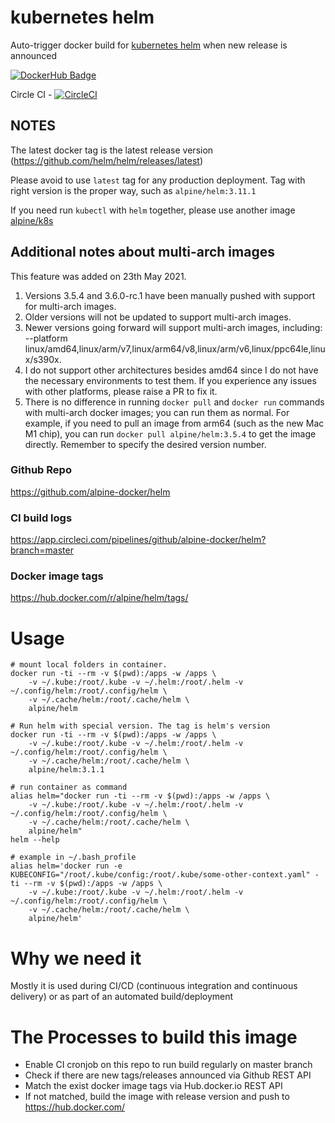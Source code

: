 # kubernetes helm

Auto-trigger docker build for [kubernetes helm](https://github.com/kubernetes/helm) when new release is announced

[![DockerHub Badge](http://dockeri.co/image/alpine/helm)](https://hub.docker.com/r/alpine/helm/)

Circle CI - [![CircleCI](https://circleci.com/gh/alpine-docker/helm.svg?style=svg)](https://circleci.com/gh/alpine-docker/helm)

## NOTES

The latest docker tag is the latest release version (https://github.com/helm/helm/releases/latest)

Please avoid to use `latest` tag for any production deployment. Tag with right version is the proper way, such as `alpine/helm:3.11.1`

If you need run `kubectl` with `helm` together, please use another image [alpine/k8s](https://github.com/alpine-docker/k8s)

## Additional notes about multi-arch images

This feature was added on 23th May 2021.

1. Versions 3.5.4 and 3.6.0-rc.1 have been manually pushed with support for multi-arch images.
2. Older versions will not be updated to support multi-arch images.
3. Newer versions going forward will support multi-arch images, including: --platform linux/amd64,linux/arm/v7,linux/arm64/v8,linux/arm/v6,linux/ppc64le,linux/s390x.
4. I do not support other architectures besides amd64 since I do not have the necessary environments to test them. If you experience any issues with other platforms, please raise a PR to fix it.
5. There is no difference in running `docker pull` and `docker run` commands with multi-arch docker images; you can run them as normal. For example, if you need to pull an image from arm64 (such as the new Mac M1 chip), you can run `docker pull alpine/helm:3.5.4` to get the image directly. Remember to specify the desired version number.

### Github Repo

https://github.com/alpine-docker/helm

### CI build logs

https://app.circleci.com/pipelines/github/alpine-docker/helm?branch=master

### Docker image tags

https://hub.docker.com/r/alpine/helm/tags/

# Usage

    # mount local folders in container.
    docker run -ti --rm -v $(pwd):/apps -w /apps \
        -v ~/.kube:/root/.kube -v ~/.helm:/root/.helm -v ~/.config/helm:/root/.config/helm \
        -v ~/.cache/helm:/root/.cache/helm \
        alpine/helm

    # Run helm with special version. The tag is helm's version
    docker run -ti --rm -v $(pwd):/apps -w /apps \
        -v ~/.kube:/root/.kube -v ~/.helm:/root/.helm -v ~/.config/helm:/root/.config/helm \
        -v ~/.cache/helm:/root/.cache/helm \
        alpine/helm:3.1.1

    # run container as command
    alias helm="docker run -ti --rm -v $(pwd):/apps -w /apps \
        -v ~/.kube:/root/.kube -v ~/.helm:/root/.helm -v ~/.config/helm:/root/.config/helm \
        -v ~/.cache/helm:/root/.cache/helm \
        alpine/helm"
    helm --help
    
    # example in ~/.bash_profile
    alias helm='docker run -e KUBECONFIG="/root/.kube/config:/root/.kube/some-other-context.yaml" -ti --rm -v $(pwd):/apps -w /apps \
        -v ~/.kube:/root/.kube -v ~/.helm:/root/.helm -v ~/.config/helm:/root/.config/helm \
        -v ~/.cache/helm:/root/.cache/helm \
        alpine/helm'

# Why we need it

Mostly it is used during CI/CD (continuous integration and continuous delivery) or as part of an automated build/deployment

# The Processes to build this image

* Enable CI cronjob on this repo to run build regularly on master branch
* Check if there are new tags/releases announced via Github REST API
* Match the exist docker image tags via Hub.docker.io REST API
* If not matched, build the image with release version and push to https://hub.docker.com/
